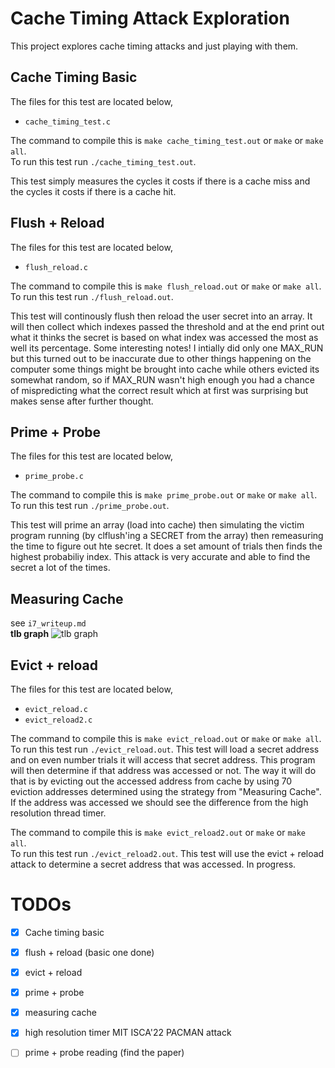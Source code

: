 # Cache Timing Attack Exploration 
This project explores cache timing attacks and just playing with them. 

## Cache Timing Basic
The files for this test are located below,  
- `cache_timing_test.c`

The command to compile this is `make cache_timing_test.out` or `make` or `make all`.  
To run this test run `./cache_timing_test.out`.  
  
This test simply measures the cycles it costs if there is a cache miss and the cycles it costs if there is a cache hit. 

## Flush + Reload
The files for this test are located below,  
- `flush_reload.c`

The command to compile this is `make flush_reload.out` or `make` or `make all`.  
To run this test run `./flush_reload.out`.  

This test will continously flush then reload the user secret into an array. It will then collect which indexes passed the threshold and at the end print out what it thinks the secret is based on what index was accessed the most as well its percentage. Some interesting notes! I intially did only one MAX_RUN but this turned out to be inaccurate due to other things happening on the computer some things might be brought into cache while others evicted its somewhat random, so if MAX_RUN wasn't high enough you had a chance of mispredicting what the correct result which at first was surprising but makes sense after further thought. 

## Prime + Probe 
The files for this test are located below,  
- `prime_probe.c`

The command to compile this is `make prime_probe.out` or `make` or `make all`.  
To run this test run `./prime_probe.out`.  

This test will prime an array (load into cache) then simulating the victim program running (by clflush'ing a SECRET from the array) then remeasuring the time to figure out hte secret. It does a set amount of trials then finds the highest probabiliy index. This attack is very accurate and able to find the secret a lot of the times. 

## Measuring Cache 
see `i7_writeup.md`  
**tlb graph**
![tlb graph](https://raw.githubusercontent.com/urd00m/System-Projects/master/cache_timer/tlb_measurements.png)

## Evict + reload 
The files for this test are located below,  
- `evict_reload.c` 
- `evict_reload2.c`

The command to compile this is `make evict_reload.out` or `make` or `make all`.  
To run this test run `./evict_reload.out`. This test will load a secret address and on even number trials it will access that secret address. This program will then determine if that address was accessed or not. The way it will do that is by evicting out the accessed address from cache by using 70 eviction addresses determined using the strategy from "Measuring Cache". If the address was accessed we should see the difference from the high resolution thread timer. 

The command to compile this is `make evict_reload2.out` or `make` or `make all`.  
To run this test run `./evict_reload2.out`. This test will use the evict + reload attack to determine a secret address that was accessed. In progress.


# TODOs
- [x] Cache timing basic
- [x] flush + reload (basic one done)
- [x] evict + reload
- [x] prime + probe 
- [x] measuring cache 
- [x] high resolution timer MIT ISCA'22 PACMAN attack 
- [ ] prime + probe reading (find the paper) 

